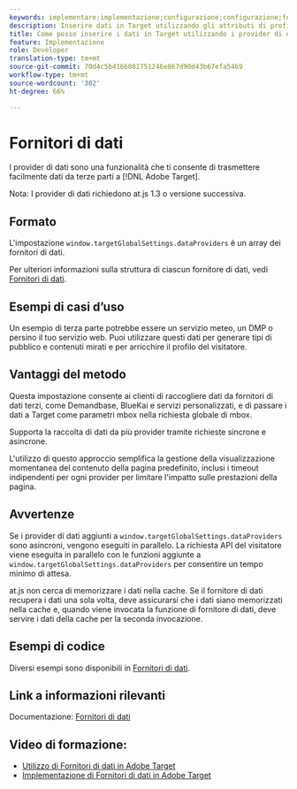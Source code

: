 ```yaml
---
keywords: implementare;implementazione;configurazione;configurazione;fornitori di dati
description: Inserire dati in Target utilizzando gli attributi di profilo nella pagina.
title: Come posso inserire i dati in Target utilizzando i provider di dati?
feature: Implementazione
role: Developer
translation-type: tm+mt
source-git-commit: 70d4c5b4166081751246e867d90d43b67efa5469
workflow-type: tm+mt
source-wordcount: '302'
ht-degree: 66%

---
```


# Fornitori di dati

I provider di dati sono una funzionalità che ti consente di trasmettere facilmente dati da terze parti a [!DNL Adobe Target].

Nota: I provider di dati richiedono at.js 1.3 o versione successiva.

## Formato

L&#39;impostazione `window.targetGlobalSettings.dataProviders` è un array dei fornitori di dati.

Per ulteriori informazioni sulla struttura di ciascun fornitore di dati, vedi [Fornitori di dati](/help/c-implementing-target/c-implementing-target-for-client-side-web/targetgobalsettings.md#data-providers).

## Esempi di casi d’uso

Un esempio di terza parte potrebbe essere un servizio meteo, un DMP o persino il tuo servizio web. Puoi utilizzare questi dati per generare tipi di pubblico e contenuti mirati e per arricchire il profilo del visitatore.

## Vantaggi del metodo

Questa impostazione consente ai clienti di raccogliere dati da fornitori di dati terzi, come Demandbase, BlueKai e servizi personalizzati, e di passare i dati a Target come parametri mbox nella richiesta globale di mbox.

Supporta la raccolta di dati da più provider tramite richieste sincrone e asincrone.

L&#39;utilizzo di questo approccio semplifica la gestione della visualizzazione momentanea del contenuto della pagina predefinito, inclusi i timeout indipendenti per ogni provider per limitare l&#39;impatto sulle prestazioni della pagina.

## Avvertenze

Se i provider di dati aggiunti a `window.targetGlobalSettings.dataProviders` sono asincroni, vengono eseguiti in parallelo. La richiesta API del visitatore viene eseguita in parallelo con le funzioni aggiunte a `window.targetGlobalSettings.dataProviders` per consentire un tempo minimo di attesa.

at.js non cerca di memorizzare i dati nella cache. Se il fornitore di dati recupera i dati una sola volta, deve assicurarsi che i dati siano memorizzati nella cache e, quando viene invocata la funzione di fornitore di dati, deve servire i dati della cache per la seconda invocazione.

## Esempi di codice

Diversi esempi sono disponibili in [Fornitori di dati](/help/c-implementing-target/c-implementing-target-for-client-side-web/targetgobalsettings.md#data-providers).

## Link a informazioni rilevanti

Documentazione: [Fornitori di dati](/help/c-implementing-target/c-implementing-target-for-client-side-web/targetgobalsettings.md#data-providers)

## Video di formazione:

* [Utilizzo di Fornitori di dati in Adobe Target](https://helpx.adobe.com/it/target/kt/using/dataProviders-atjs-feature-video-use.html)
* [Implementazione di Fornitori di dati in Adobe Target](https://helpx.adobe.com/it/target/kt/using/dataProviders-atjs-technical-video-implement.html)